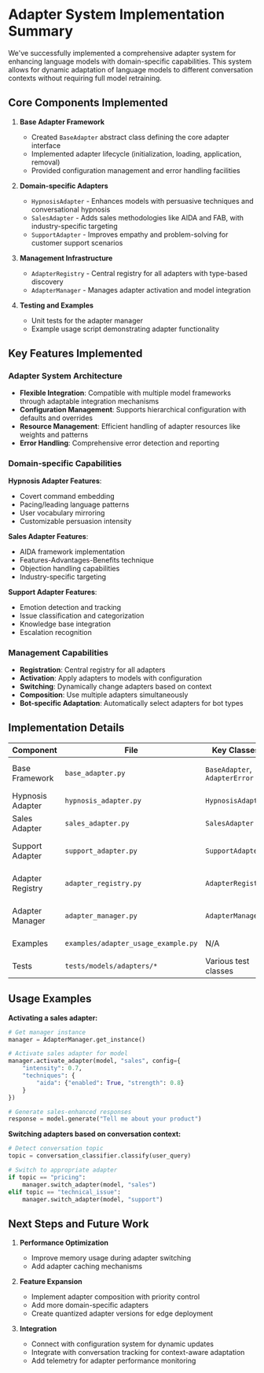 # Adapter System Implementation Summary

We've successfully implemented a comprehensive adapter system for enhancing language models with domain-specific capabilities. This system allows for dynamic adaptation of language models to different conversation contexts without requiring full model retraining.

## Core Components Implemented

1. **Base Adapter Framework**
   - Created `BaseAdapter` abstract class defining the core adapter interface
   - Implemented adapter lifecycle (initialization, loading, application, removal)
   - Provided configuration management and error handling facilities

2. **Domain-specific Adapters**
   - `HypnosisAdapter` - Enhances models with persuasive techniques and conversational hypnosis
   - `SalesAdapter` - Adds sales methodologies like AIDA and FAB, with industry-specific targeting
   - `SupportAdapter` - Improves empathy and problem-solving for customer support scenarios

3. **Management Infrastructure**
   - `AdapterRegistry` - Central registry for all adapters with type-based discovery
   - `AdapterManager` - Manages adapter activation and model integration

4. **Testing and Examples**
   - Unit tests for the adapter manager
   - Example usage script demonstrating adapter functionality

## Key Features Implemented

### Adapter System Architecture

- **Flexible Integration**: Compatible with multiple model frameworks through adaptable integration mechanisms
- **Configuration Management**: Supports hierarchical configuration with defaults and overrides
- **Resource Management**: Efficient handling of adapter resources like weights and patterns
- **Error Handling**: Comprehensive error detection and reporting

### Domain-specific Capabilities

**Hypnosis Adapter Features**:
- Covert command embedding
- Pacing/leading language patterns
- User vocabulary mirroring
- Customizable persuasion intensity

**Sales Adapter Features**:
- AIDA framework implementation
- Features-Advantages-Benefits technique
- Objection handling capabilities
- Industry-specific targeting

**Support Adapter Features**:
- Emotion detection and tracking
- Issue classification and categorization
- Knowledge base integration
- Escalation recognition

### Management Capabilities

- **Registration**: Central registry for all adapters
- **Activation**: Apply adapters to models with configuration
- **Switching**: Dynamically change adapters based on context
- **Composition**: Use multiple adapters simultaneously
- **Bot-specific Adaptation**: Automatically select adapters for bot types

## Implementation Details

| Component | File | Key Classes | Purpose |
|-----------|------|------------|---------|
| Base Framework | `base_adapter.py` | `BaseAdapter`, `AdapterError` | Define adapter interface and error handling |
| Hypnosis Adapter | `hypnosis_adapter.py` | `HypnosisAdapter` | Persuasion techniques |
| Sales Adapter | `sales_adapter.py` | `SalesAdapter` | Sales methodologies |
| Support Adapter | `support_adapter.py` | `SupportAdapter` | Customer support capabilities |
| Adapter Registry | `adapter_registry.py` | `AdapterRegistry` | Central registry for adapters |
| Adapter Manager | `adapter_manager.py` | `AdapterManager` | Manage adapter activation |
| Examples | `examples/adapter_usage_example.py` | N/A | Demonstrate usage |
| Tests | `tests/models/adapters/*` | Various test classes | Verify functionality |

## Usage Examples

**Activating a sales adapter:**
```python
# Get manager instance
manager = AdapterManager.get_instance()

# Activate sales adapter for model
manager.activate_adapter(model, "sales", config={
    "intensity": 0.7,
    "techniques": {
        "aida": {"enabled": True, "strength": 0.8}
    }
})

# Generate sales-enhanced responses
response = model.generate("Tell me about your product")
```

**Switching adapters based on conversation context:**
```python
# Detect conversation topic
topic = conversation_classifier.classify(user_query)

# Switch to appropriate adapter
if topic == "pricing":
    manager.switch_adapter(model, "sales")
elif topic == "technical_issue":
    manager.switch_adapter(model, "support")
```

## Next Steps and Future Work

1. **Performance Optimization**
   - Improve memory usage during adapter switching
   - Add adapter caching mechanisms

2. **Feature Expansion**
   - Implement adapter composition with priority control
   - Add more domain-specific adapters
   - Create quantized adapter versions for edge deployment

3. **Integration**
   - Connect with configuration system for dynamic updates
   - Integrate with conversation tracking for context-aware adaptation
   - Add telemetry for adapter performance monitoring 